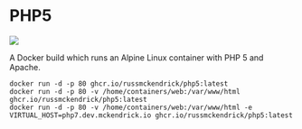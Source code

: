 PHP5
=============

[![](https://github.com/russmckendrick/docker/workflows/php5/badge.svg)](https://github.com/users/russmckendrick/packages/container/package/php5)

A Docker build which runs an Alpine Linux container with PHP 5 and Apache.

```
docker run -d -p 80 ghcr.io/russmckendrick/php5:latest
docker run -d -p 80 -v /home/containers/web:/var/www/html ghcr.io/russmckendrick/php5:latest
docker run -d -p 80 -v /home/containers/web:/var/www/html -e VIRTUAL_HOST=php7.dev.mckendrick.io ghcr.io/russmckendrick/php5:latest
```